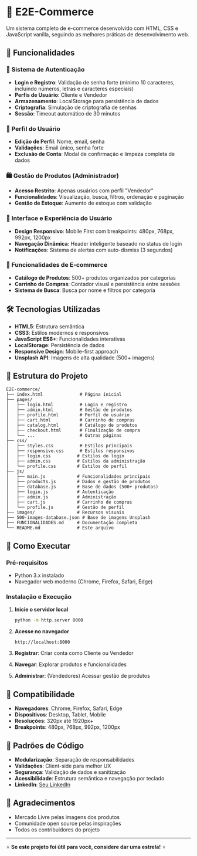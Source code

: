 # 🛒 E2E-Commerce

Um sistema completo de e-commerce desenvolvido com HTML, CSS e JavaScript vanilla, seguindo as melhores práticas de desenvolvimento web.

## 🚀 Funcionalidades

### 🔐 Sistema de Autenticação
- **Login e Registro**: Validação de senha forte (mínimo 10 caracteres, incluindo números, letras e caracteres especiais)
- **Perfis de Usuário**: Cliente e Vendedor
- **Armazenamento**: LocalStorage para persistência de dados
- **Criptografia**: Simulação de criptografia de senhas
- **Sessão**: Timeout automático de 30 minutos

### 👤 Perfil do Usuário
- **Edição de Perfil**: Nome, email, senha
- **Validações**: Email único, senha forte
- **Exclusão de Conta**: Modal de confirmação e limpeza completa de dados

### 🛍️ Gestão de Produtos (Administrador)
- **Acesso Restrito**: Apenas usuários com perfil "Vendedor"
- **Funcionalidades**: Visualização, busca, filtros, ordenação e paginação
- **Gestão de Estoque**: Aumento de estoque com validação

### 🎨 Interface e Experiência do Usuário
- **Design Responsivo**: Mobile First com breakpoints: 480px, 768px, 992px, 1200px
- **Navegação Dinâmica**: Header inteligente baseado no status de login
- **Notificações**: Sistema de alertas com auto-dismiss (3 segundos)

### 🛒 Funcionalidades de E-commerce
- **Catálogo de Produtos**: 500+ produtos organizados por categorias
- **Carrinho de Compras**: Contador visual e persistência entre sessões
- **Sistema de Busca**: Busca por nome e filtros por categoria

## 🛠️ Tecnologias Utilizadas

- **HTML5**: Estrutura semântica
- **CSS3**: Estilos modernos e responsivos
- **JavaScript ES6+**: Funcionalidades interativas
- **LocalStorage**: Persistência de dados
- **Responsive Design**: Mobile-first approach
- **Unsplash API**: Imagens de alta qualidade (500+ imagens)

## 📁 Estrutura do Projeto

```
E2E-commerce/
├── index.html              # Página inicial
├── pages/
│   ├── login.html          # Login e registro
│   ├── admin.html          # Gestão de produtos
│   ├── profile.html        # Perfil do usuário
│   ├── cart.html           # Carrinho de compras
│   ├── catalog.html        # Catálogo de produtos
│   ├── checkout.html       # Finalização de compra
│   └── ...                 # Outras páginas
├── css/
│   ├── styles.css          # Estilos principais
│   ├── responsive.css      # Estilos responsivos
│   ├── login.css          # Estilos do login
│   ├── admin.css          # Estilos da administração
│   └── profile.css        # Estilos do perfil
├── js/
│   ├── main.js            # Funcionalidades principais
│   ├── products.js        # Dados e gestão de produtos
│   ├── database.js        # Base de dados (500+ produtos)
│   ├── login.js           # Autenticação
│   ├── admin.js           # Administração
│   ├── cart.js            # Carrinho de compras
│   └── profile.js         # Gestão de perfil
├── images/                # Recursos visuais
├── 500-images-database.json # Base de imagens Unsplash
├── FUNCIONALIDADES.md     # Documentação completa
└── README.md              # Este arquivo
```

## 🚀 Como Executar

### Pré-requisitos
- Python 3.x instalado
- Navegador web moderno (Chrome, Firefox, Safari, Edge)

### Instalação e Execução

1. **Inicie o servidor local**
   ```bash
   python -m http.server 8000
   ```

2. **Acesse no navegador**
   ```
   http://localhost:8000
   ```

3. **Registrar**: Criar conta como Cliente ou Vendedor
4. **Navegar**: Explorar produtos e funcionalidades
5. **Administrar**: (Vendedores) Acessar gestão de produtos

## 📱 Compatibilidade

- **Navegadores**: Chrome, Firefox, Safari, Edge
- **Dispositivos**: Desktop, Tablet, Mobile
- **Resoluções**: 320px até 1920px+
- **Breakpoints**: 480px, 768px, 992px, 1200px

## 🎯 Padrões de Código

- **Modularização**: Separação de responsabilidades
- **Validações**: Client-side para melhor UX
- **Segurança**: Validação de dados e sanitização
- **Acessibilidade**: Estrutura semântica e navegação por teclado
- **LinkedIn**: [Seu LinkedIn](https://linkedin.com/in/seu-perfil)

## 🙏 Agradecimentos

- Mercado Livre pelas imagens dos produtos
- Comunidade open source pelas inspirações
- Todos os contribuidores do projeto

---

⭐ **Se este projeto foi útil para você, considere dar uma estrela!** ⭐